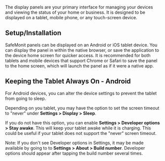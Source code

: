 
The display panels are your primary interface for managing your devices and viewing the status of your home or business. It is designed to be displayed on a tablet, mobile phone, or any touch-screen device.

## Setup/Installation

SafeMonit panels can be displayed on an Android or iOS tablet device. You can display the panel in within the native browser, or save the application to the device home screen for quicker access. It is recommended for both tablets and mobile devices that support Chrome or Safari to save the panel to the home screen, which will launch the panel as if it were a native app.

## Keeping the Tablet Always On - Android

For Android devices, you can alter the device settings to prevent the tablet from going to sleep. 

Depending on you tablet, you may have the option to set the screen timeout to "never" under __Settings > Display > Sleep__.

If you do not have this option, you can enable __Settings > Developer options > Stay awake__. This will keep your tablet awake while it is charging. This could be useful if your tablet does not support the "never" screen timeout.

Note: If you don't see Developer options in Settings, it may be made available by going to to __Settings > About > Build number__. Developer options should appear after tapping the build number several times.

